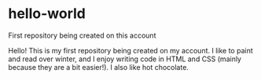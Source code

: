 # hello-world
First repository being created on this account

Hello! This is my first repository being created on my account. I like to paint and read over winter, and I enjoy writing code in HTML and CSS (mainly because they are a bit easier!). I also like hot chocolate. 

